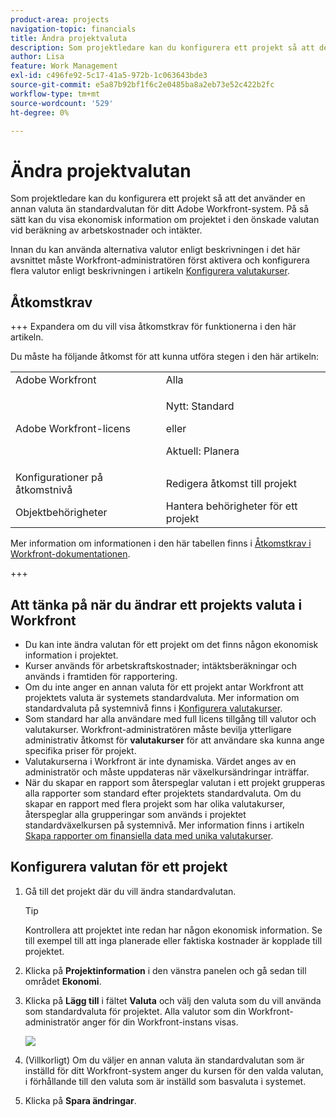 ```yaml
---
product-area: projects
navigation-topic: financials
title: Ändra projektvaluta
description: Som projektledare kan du konfigurera ett projekt så att det använder en annan valuta än standardvalutan för ditt Adobe Workfront-system. På så sätt kan du visa ekonomisk information om projektet i den önskade valutan vid beräkning av arbetskostnader och intäkter.
author: Lisa
feature: Work Management
exl-id: c496fe92-5c17-41a5-972b-1c063643bde3
source-git-commit: e5a87b92bf1f6c2e0485ba8a2eb73e52c422b2fc
workflow-type: tm+mt
source-wordcount: '529'
ht-degree: 0%

---
```


# Ändra projektvalutan

Som projektledare kan du konfigurera ett projekt så att det använder en annan valuta än standardvalutan för ditt Adobe Workfront-system. På så sätt kan du visa ekonomisk information om projektet i den önskade valutan vid beräkning av arbetskostnader och intäkter.

Innan du kan använda alternativa valutor enligt beskrivningen i det här avsnittet måste Workfront-administratören först aktivera och konfigurera flera valutor enligt beskrivningen i artikeln [Konfigurera valutakurser](../../../administration-and-setup/manage-workfront/exchange-rates/set-up-exchange-rates.md).

## Åtkomstkrav

+++ Expandera om du vill visa åtkomstkrav för funktionerna i den här artikeln.

Du måste ha följande åtkomst för att kunna utföra stegen i den här artikeln:

<table style="table-layout:auto"> 
 <col> 
 <col> 
 <tbody> 
  <tr> 
   <td role="rowheader">Adobe Workfront</td> 
   <td>Alla</td> 
  </tr> 
  <tr> 
   <td role="rowheader">Adobe Workfront-licens</td> 
   <td>
   <p>Nytt: Standard</p>
   <p>eller</p>
   <p>Aktuell: Planera</p></td> 
  </tr> 
  <tr> 
   <td role="rowheader">Konfigurationer på åtkomstnivå</td> 
   <td>Redigera åtkomst till projekt</td> 
  </tr> 
  <tr> 
   <td role="rowheader">Objektbehörigheter</td> 
   <td>Hantera behörigheter för ett projekt</td> 
  </tr> 
 </tbody> 
</table>

Mer information om informationen i den här tabellen finns i [Åtkomstkrav i Workfront-dokumentationen](/help/quicksilver/administration-and-setup/add-users/access-levels-and-object-permissions/access-level-requirements-in-documentation.md).

+++

## Att tänka på när du ändrar ett projekts valuta i Workfront

* Du kan inte ändra valutan för ett projekt om det finns någon ekonomisk information i projektet.
* Kurser används för arbetskraftskostnader; intäktsberäkningar och används i framtiden för rapportering.
* Om du inte anger en annan valuta för ett projekt antar Workfront att projektets valuta är systemets standardvaluta. Mer information om standardvaluta på systemnivå finns i [Konfigurera valutakurser](../../../administration-and-setup/manage-workfront/exchange-rates/set-up-exchange-rates.md).
* Som standard har alla användare med full licens tillgång till valutor och valutakurser. Workfront-administratören måste bevilja ytterligare administrativ åtkomst för **valutakurser** för att användare ska kunna ange specifika priser för projekt.
* Valutakurserna i Workfront är inte dynamiska. Värdet anges av en administratör och måste uppdateras när växelkursändringar inträffar.
* När du skapar en rapport som återspeglar valutan i ett projekt grupperas alla rapporter som standard efter projektets standardvaluta. Om du skapar en rapport med flera projekt som har olika valutakurser, återspeglar alla grupperingar som används i projektet standardväxelkursen på systemnivå. Mer information finns i artikeln [Skapa rapporter om finansiella data med unika valutakurser](../../../reports-and-dashboards/reports/creating-and-managing-reports/create-financial-data-reports-unique-exchange-rates.md).

## Konfigurera valutan för ett projekt

1. Gå till det projekt där du vill ändra standardvalutan.

   >[!TIP]
   >
   >Kontrollera att projektet inte redan har någon ekonomisk information. Se till exempel till att inga planerade eller faktiska kostnader är kopplade till projektet.

1. Klicka på **Projektinformation** i den vänstra panelen och gå sedan till området **Ekonomi**.
1. Klicka på **Lägg till** i fältet **Valuta** och välj den valuta som du vill använda som standardvaluta för projektet. Alla valutor som din Workfront-administratör anger för din Workfront-instans visas.

   ![](assets/currency-on-project-expanded-nwe.png)

1. (Villkorligt) Om du väljer en annan valuta än standardvalutan som är inställd för ditt Workfront-system anger du kursen för den valda valutan, i förhållande till den valuta som är inställd som basvaluta i systemet.
1. Klicka på **Spara ändringar**.
